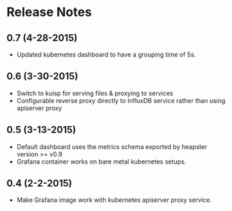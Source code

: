 # Release Notes

## 0.7 (4-28-2015)
- Updated kubernetes dashboard to have a grouping time of 5s.

## 0.6 (3-30-2015)
- Switch to kuisp for serving files & proxying to services
- Configurable reverse proxy directly to InfluxDB service rather than using
apiserver proxy

## 0.5 (3-13-2015)
- Default dashboard uses the metrics schema exported by heapster version >= v0.9
- Grafana container works on bare metal kubernetes setups.

## 0.4 (2-2-2015)
- Make Grafana image work with kubernetes apiserver proxy service.
